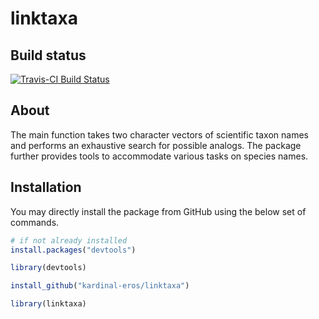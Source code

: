 linktaxa
========

Build status
------------

[![Travis-CI Build Status](https://travis-ci.org/kardinal-eros/linktaxa.svg?branch=master)](https://travis-ci.org/kardinal-eros/linktaxa)
<!-- [![CRAN_Status_Badge](http://www.r-pkg.org/badges/version/linktaxa)](http://cran.r-project.org/package=linktaxa) -->

About
-----

The main function takes two character vectors of scientific taxon names and performs an exhaustive search for possible analogs. The package further provides tools to accommodate various tasks on species names.

Installation
------------

You may directly install the package from GitHub using the below set of commands.

```R
# if not already installed
install.packages("devtools")

library(devtools)

install_github("kardinal-eros/linktaxa")

library(linktaxa)
```